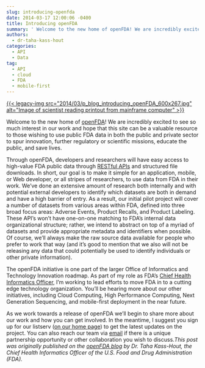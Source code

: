 ```yaml
---
slug: introducing-openfda
date: 2014-03-17 12:00:06 -0400
title: Introducing openFDA
summary: ' Welcome to the new home of openFDA! We are incredibly excited to see so much interest in our work and hope that this site can be a valuable resource to those wishing to use public FDA data in both the public and private'
authors:
  - dr-taha-kass-hout
categories:
  - API
  - Data
tag:
  - API
  - cloud
  - FDA
  - mobile-first
---
```


[{{< legacy-img src="2014/03/p\_blog\_introducing\_openFDA\_600x267.jpg" alt="Image of scientist reading printout from mainframe computer" >}}](https://s3.amazonaws.com/digitalgov/_legacy-img/2014/03/p_blog_introducing_openFDA_600x267.jpg)

Welcome to the new home of [openFDA](http://open.fda.gov/)! We are incredibly excited to see so much interest in our work and hope that this site can be a valuable resource to those wishing to use public FDA data in both the public and private sector to spur innovation, further regulatory or scientific missions, educate the public, and save lives.

Through openFDA, developers and researchers will have easy access to high-value FDA public data through [RESTful APIs](http://apievangelist.com/index.html) and structured file downloads. In short, our goal is to make it simple for an application, mobile, or Web developer, or all stripes of researchers, to use data from FDA in their work. We&#8217;ve done an extensive amount of research both internally and with potential external developers to identify which datasets are both in demand and have a high barrier of entry. As a result, our initial pilot project will cover a number of datasets from various areas within FDA, defined into three broad focus areas: Adverse Events, Product Recalls, and Product Labeling. These API&#8217;s won&#8217;t have one-on-one matching to FDA&#8217;s internal data organizational structure; rather, we intend to abstract on top of a myriad of datasets and provide appropriate metadata and identifiers when possible. Of course, we&#8217;ll always make the raw source data available for people who prefer to work that way (and it&#8217;s good to mention that we also will not be releasing any data that could potentially be used to identify individuals or other private information).

The openFDA initiative is one part of the larger Office of Informatics and Technology Innovation roadmap. As part of my role as FDA&#8217;s [Chief Health Informatics Officer](http://www.fda.gov/AboutFDA/CentersOffices/ucm349836.htm), I&#8217;m working to lead efforts to move FDA in to a cutting edge technology organization. You&#8217;ll be hearing more about our other initiatives, including Cloud Computing, High Performance Computing, Next Generation Sequencing, and mobile-first deployment in the near future.

As we work towards a release of openFDA we&#8217;ll begin to share more about our work and how you can get involved. In the meantime, I suggest you sign up for our listserv ([on our home page](http://open.fda.gov/)) to get the latest updates on the project. You can also reach our team via [email](mailto:open@fda.hhs.gov) if there is a unique partnership opportunity or other collaboration you wish to discuss._This post was originally published on the [openFDA blog](http://open.fda.gov/) by Dr. Taha Kass-Hout, the Chief Health Informatics Officer of the U.S. Food and Drug Administration (FDA)._